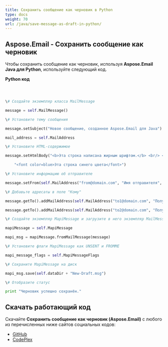```yaml
---
title: Сохранить сообщение как черновик в Python
type: docs
weight: 70
url: /java/save-message-as-draft-in-python/
---
```


## **Aspose.Email - Сохранить сообщение как черновик**
Чтобы сохранить сообщение как черновик, используя **Aspose.Email Java для Python**, используйте следующий код.

**Python код**

``` python



\# Создайте экземпляр класса MailMessage

message = self.MailMessage()

\# Установите тему сообщения

message.setSubject("Новое сообщение, созданное Aspose.Email для Java")

mail_address = self.MailAddress

\# Установите HTML-содержимое

message.setHtmlBody("<b>Эта строка написана жирным шрифтом.</b> <br/> <br/>" +

    "<font color=blue>Эта строка синего цвета</font>")

\# Установите информацию об отправителе

message.setFrom(self.MailAddress("from@domain.com", "Имя отправителя", False))

\# Добавьте адресаты в поле "Кому"

message.getTo().addMailAddress(self.MailAddress("to1@domain.com", "Получатель 1", False))

message.getTo().addMailAddress(self.MailAddress("to2@domain.com", "Получатель 2", False))

\# Создайте экземпляр MapiMessage и загрузите в него экземпляр MailMessage

mapiMessage = self.MapiMessage

mapi_msg = mapiMessage.fromMailMessage(message)

\# Установите флаги MapiMessage как UNSENT и FROMME

mapi_message_flags = self.MapiMessageFlags

\# Сохраните MapiMessage на диск

mapi_msg.save(self.dataDir + "New-Draft.msg")

\# Отобразите статус

print "Черновик успешно сохранён."

```
## **Скачать работающий код**
Скачайте **Сохранить сообщение как черновик (Aspose.Email)** с любого из перечисленных ниже сайтов социальных кодов:

- [GitHub](https://github.com/aspose-email/Aspose.Email-for-Java/releases/tag/Aspose.Email_Java_for_Python-v1.0)
- [CodePlex](http://asposeemailjavapython.codeplex.com/releases/)